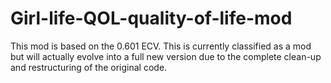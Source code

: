 # Girl-life-QOL-quality-of-life-mod
This mod is based on the 0.601 ECV. This is currently classified as a mod but will actually evolve into a full new version due to the complete clean-up and restructuring of the original code.
